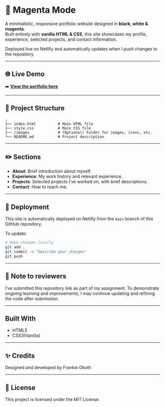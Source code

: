 # 📄 Magenta Mode

A minimalistic, responsive portfolio website designed in **black, white & magenta**.  
Built entirely with **vanilla HTML & CSS**, this site showcases my profile, experience, selected projects, and contact information.

Deployed live on Netlify and automatically updates when I push changes to the repository.

---

## 🌐 Live Demo

➡️ **[View the portfolio here](https://frankieokoth.netlify.app)**  

---

## 📁 Project Structure

```plaintext
.
├── index.html          # Main HTML file
├── style.css           # Main CSS file
├── /images             # (Optional) Folder for images, icons, etc.
└── README.md           # Project description

```

---

## ✏️ Sections

- **About**: Brief introduction about myself.
- **Experience**: My work history and relevant experience.
- **Projects**: Selected projects I’ve worked on, with brief descriptions.
- **Contact**: How to reach me.

---

## 🚀 Deployment

This site is automatically deployed on Netlify from the `main` branch of this GitHub repository.

To update:

```bash
# Make changes locally
git add .
git commit -m "Describe your changes"
git push

```

---

## 📌 Note to reviewers

I’ve submitted this repository link as part of my assignment.
To demonstrate ongoing learning and improvements, I may continue updating and refining the code after submission.

---

## Built With

- HTML5
- CSS3(Vanilla)

---

## ✨ Credits

Designed and developed by Frankie Okoth

---

## 📜 License

This project is licensed under the MIT License.





